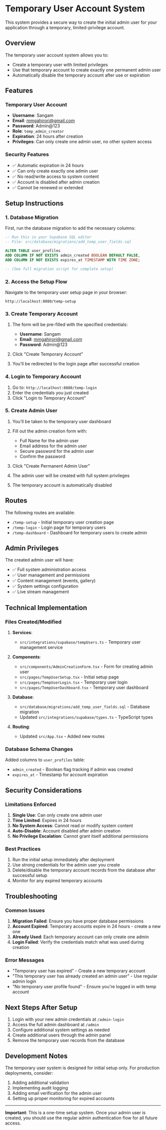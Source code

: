 # Temporary User Account System

This system provides a secure way to create the initial admin user for your application through a temporary, limited-privilege account.

## Overview

The temporary user account system allows you to:
- Create a temporary user with limited privileges
- Use that temporary account to create exactly one permanent admin user
- Automatically disable the temporary account after use or expiration

## Features

### Temporary User Account
- **Username**: Sangam
- **Email**: mmgahirori@gmail.com  
- **Password**: Admin@123
- **Role**: `temp_admin_creator`
- **Expiration**: 24 hours after creation
- **Privileges**: Can only create one admin user, no other system access

### Security Features
- ✅ Automatic expiration in 24 hours
- ✅ Can only create exactly one admin user
- ✅ No read/write access to system content
- ✅ Account is disabled after admin creation
- ✅ Cannot be renewed or extended

## Setup Instructions

### 1. Database Migration

First, run the database migration to add the necessary columns:

```sql
-- Run this in your Supabase SQL editor
-- File: src/database/migrations/add_temp_user_fields.sql

ALTER TABLE user_profiles 
ADD COLUMN IF NOT EXISTS admin_created BOOLEAN DEFAULT FALSE,
ADD COLUMN IF NOT EXISTS expires_at TIMESTAMP WITH TIME ZONE;

-- (See full migration script for complete setup)
```

### 2. Access the Setup Flow

Navigate to the temporary user setup page in your browser:

```
http://localhost:8080/temp-setup
```

### 3. Create Temporary Account

1. The form will be pre-filled with the specified credentials:
   - **Username**: Sangam
   - **Email**: mmgahirori@gmail.com
   - **Password**: Admin@123

2. Click "Create Temporary Account"

3. You'll be redirected to the login page after successful creation

### 4. Login to Temporary Account

1. Go to: `http://localhost:8080/temp-login`
2. Enter the credentials you just created
3. Click "Login to Temporary Account"

### 5. Create Admin User

1. You'll be taken to the temporary user dashboard
2. Fill out the admin creation form with:
   - Full Name for the admin user
   - Email address for the admin user  
   - Secure password for the admin user
   - Confirm the password

3. Click "Create Permanent Admin User"

4. The admin user will be created with full system privileges
5. The temporary account is automatically disabled

## Routes

The following routes are available:

- `/temp-setup` - Initial temporary user creation page
- `/temp-login` - Login page for temporary users
- `/temp-dashboard` - Dashboard for temporary users to create admin

## Admin Privileges

The created admin user will have:
- ✅ Full system administration access
- ✅ User management and permissions
- ✅ Content management (events, gallery)
- ✅ System settings configuration
- ✅ Live stream management

## Technical Implementation

### Files Created/Modified

1. **Services**:
   - `src/integrations/supabase/tempUsers.ts` - Temporary user management service

2. **Components**:
   - `src/components/AdminCreationForm.tsx` - Form for creating admin user
   - `src/pages/TempUserSetup.tsx` - Initial setup page
   - `src/pages/TempUserLogin.tsx` - Temporary user login
   - `src/pages/TempUserDashboard.tsx` - Temporary user dashboard

3. **Database**:
   - `src/database/migrations/add_temp_user_fields.sql` - Database migration
   - Updated `src/integrations/supabase/types.ts` - TypeScript types

4. **Routing**:
   - Updated `src/App.tsx` - Added new routes

### Database Schema Changes

Added columns to `user_profiles` table:
- `admin_created` - Boolean flag tracking if admin was created
- `expires_at` - Timestamp for account expiration

## Security Considerations

### Limitations Enforced
1. **Single Use**: Can only create one admin user
2. **Time Limited**: Expires in 24 hours
3. **No System Access**: Cannot read or modify system content
4. **Auto-Disable**: Account disabled after admin creation
5. **No Privilege Escalation**: Cannot grant itself additional permissions

### Best Practices
1. Run the initial setup immediately after deployment
2. Use strong credentials for the admin user you create
3. Delete/disable the temporary account records from the database after successful setup
4. Monitor for any expired temporary accounts

## Troubleshooting

### Common Issues

1. **Migration Failed**: Ensure you have proper database permissions
2. **Account Expired**: Temporary accounts expire in 24 hours - create a new one
3. **Already Used**: Each temporary account can only create one admin
4. **Login Failed**: Verify the credentials match what was used during creation

### Error Messages

- "Temporary user has expired" - Create a new temporary account
- "This temporary user has already created an admin user" - Use regular admin login
- "No temporary user profile found" - Ensure you're logged in with temp account

## Next Steps After Setup

1. Login with your new admin credentials at `/admin-login`
2. Access the full admin dashboard at `/admin`
3. Configure additional system settings as needed
4. Create additional users through the admin panel
5. Remove the temporary user records from the database

## Development Notes

The temporary user system is designed for initial setup only. For production deployments, consider:

1. Adding additional validation
2. Implementing audit logging
3. Adding email verification for the admin user
4. Setting up proper monitoring for expired accounts

---

**Important**: This is a one-time setup system. Once your admin user is created, you should use the regular admin authentication flow for all future access.
